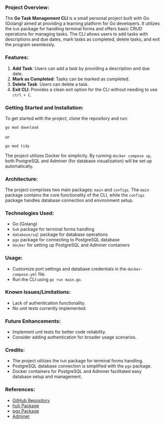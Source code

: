 ### Project Overview:

The **Go Task Management CLI** is a small personal project built with Go (Golang) aimed at providing a learning platform for Go developers. It utilizes the `huh` package for handling terminal forms and offers basic CRUD operations for managing tasks. The CLI allows users to add tasks with descriptions and due dates, mark tasks as completed, delete tasks, and exit the program seamlessly.

### Features:
1. **Add Task**: Users can add a task by providing a description and due date.
2. **Mark as Completed**: Tasks can be marked as completed.
3. **Delete Task**: Users can delete a task.
4. **Exit CLI**: Provides a clean exit option for the CLI without needing to use `ctrl + C`.

### Getting Started and Installation:
To get started with the project, clone the repository and run:
```bash
go mod download
```
or
```bash
go mod tidy
```

The project utilizes Docker for simplicity. By running `docker compose up`, both PostgreSQL and Adminer (for database visualization) will be set up automatically.

### Architecture:
The project comprises two main packages: `main` and `configs`. The `main` package contains the core functionality of the CLI, while the `configs` package handles database connection and environment setup.

### Technologies Used:
- Go (Golang)
- `huh` package for terminal forms handling
- `database/sql` package for database operations
- `pgx` package for connecting to PostgreSQL database
- `docker` for setting up PostgreSQL and Adminer containers

### Usage:
- Customize port settings and database credentials in the `docker-compose.yml` file.
- Run the CLI using `go run main.go`.

### Known Issues/Limitations:
- Lack of authentication functionality.
- No unit tests currently implemented.

### Future Enhancements:
- Implement unit tests for better code reliability.
- Consider adding authentication for broader usage scenarios.

### Credits:
- The project utilizes the `huh` package for terminal forms handling.
- PostgreSQL database connection is simplified with the `pgx` package.
- Docker containers for PostgreSQL and Adminer facilitated easy database setup and management.

### References:
- [GitHub Repository](https://github.com/Origho-precious/go-task-management-cli)
- [huh Package](https://github.com/charmbracelet/huh)
- [pgx Package](https://github.com/jackc/pgx)
- [Adminer](https://github.com/dockage/adminer)